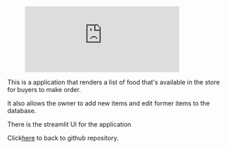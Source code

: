  <p>
<figure class="video_container">
  <iframe width="350" src="https://drive.google.com/file/d/1X9Pj2tmjvmlNbgYq5BF-vWlQExtJUH06/preview&loop=1" frameborder="0" allowfullscreen="true"> </iframe>
</figure>
</p>
 
<p>This is a application that renders a list of food that's available in the store for buyers to make order.</p> 
<p>It also allows the owner to add new items and edit former items to the database.</p>
<p>There is the streamlit UI for the application</p>
<p>Click<a href='https://github.com/casdore/streamlit---fastapi---confectionery-application'>here</a> to back to github repository.</p>

